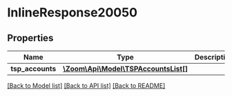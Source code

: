 # InlineResponse20050

## Properties
Name | Type | Description | Notes
------------ | ------------- | ------------- | -------------
**tsp_accounts** | [**\Zoom\Api\Model\TSPAccountsList[]**](TSPAccountsList.md) |  | [optional] 

[[Back to Model list]](../README.md#documentation-for-models) [[Back to API list]](../README.md#documentation-for-api-endpoints) [[Back to README]](../README.md)


